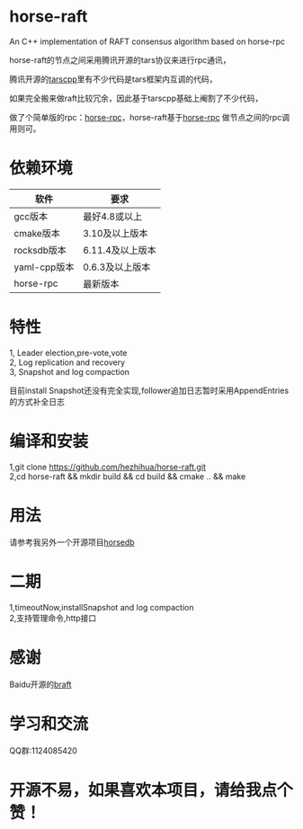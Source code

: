 # horse-raft
An  C++ implementation of RAFT consensus algorithm based on horse-rpc

horse-raft的节点之间采用腾讯开源的tars协议来进行rpc通讯，<br>

腾讯开源的[tarscpp](https://github.com/TarsCloud/TarsCpp)里有不少代码是tars框架内互调的代码，<br> 

如果完全搬来做raft比较冗余，因此基于tarscpp基础上阉割了不少代码，<br>

做了个简单版的rpc：[horse-rpc](https://github.com/hezhihua/horse-rpc)，horse-raft基于[horse-rpc](https://github.com/hezhihua/horse-rpc) 做节点之间的rpc调用则可。<br>    

# 依赖环境
| 软件	 | 要求 |
| ----- | ----- |
| gcc版本 | 最好4.8或以上 |
| cmake版本 | 3.10及以上版本 |
| rocksdb版本 | 6.11.4及以上版本 |
| yaml-cpp版本 | 0.6.3及以上版本 |
| horse-rpc | 最新版本 |
# 特性
1, Leader election,pre-vote,vote  
2, Log replication and recovery  
3, Snapshot and log compaction 

目前install Snapshot还没有完全实现,follower追加日志暂时采用AppendEntries的方式补全日志
# 编译和安装

1,git clone https://github.com/hezhihua/horse-raft.git  
2,cd horse-raft && mkdir build && cd build && cmake ..  && make 

# 用法  
请参考我另外一个开源项目[horsedb](https://github.com/hezhihua/horsedb)   

# 二期   
1,timeoutNow,installSnapshot and log compaction     
2,支持管理命令,http接口

# 感谢
Baidu开源的[braft](https://github.com/baidu/braft)

# 学习和交流
QQ群:1124085420  
# 开源不易，如果喜欢本项目，请给我点个赞！  

